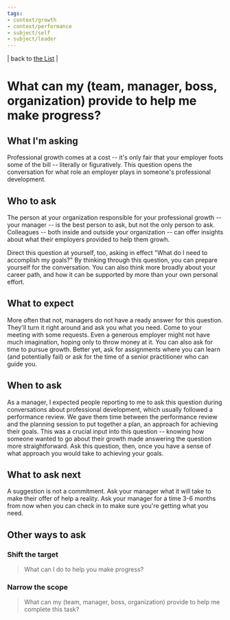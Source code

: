 ```yaml
---
tags:
- context/growth
- context/performance
- subject/self
- subject/leader
---
```


| back to [the List](index.md) |

# What can my (team, manager, boss, organization) provide to help me make progress?

## What I'm asking
Professional growth comes at a cost -- it's only fair that your employer foots some of the bill -- literally or figuratively. This question opens the conversation for what role an employer plays in someone's professional development. 

## Who to ask
The person at your organization responsible for your professional growth -- your manager -- is the best person to ask, but not the only person to ask. Colleagues -- both inside and outside your organization -- can offer insights about what their employers provided to help them growh.

Direct this question at yourself, too, asking in effect "What do I need to accomplish my goals?" By thinking through this question, you can prepare yourself for the conversation. You can also think more broadly about your career path, and how it can be supported by more than your own personal effort.

## What to expect
More often that not, managers do not have a ready answer for this question. They'll turn it right around and ask you what you need. Come to your meeting with some requests. Even a generous employer might not have much imagination, hoping only to throw money at it. You can also ask for time to pursue growth. Better yet, ask for assignments where you can learn (and potentially fail) or ask for the time of a senior practitioner who can guide you. 

## When to ask
As a manager, I expected people reporting to me to ask this question during conversations about professional development, which usually followed a performance review. We gave them time between the performance review and the planning session to put together a plan, an approach for achieving their goals. This was a crucial input into this question -- knowing how someone wanted to go about their growth made answering the question more straightforward. Ask this question, then, once you have a sense of what approach you would take to achieving your goals.

## What to ask next
A suggestion is not a commitment. Ask your manager what it will take to make their offer of help a reality. Ask your manager for a time 3-6 months from now when you can check in to make sure you're getting what you need.

## Other ways to ask
### Shift the target

> What can I do to help you make progress?



### Narrow the scope

> What can my (team, manager, boss, organization) provide to help me complete this task?

